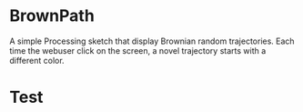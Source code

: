BrownPath
=========

A simple Processing sketch that display Brownian random trajectories. Each time the webuser click on the screen, a novel trajectory starts with a different color.

Test
=========

